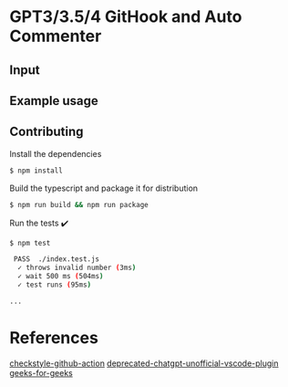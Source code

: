 

# GPT3/3.5/4 GitHook and Auto Commenter

## Input


## Example usage

## Contributing

Install the dependencies  
```bash
$ npm install
```

Build the typescript and package it for distribution
```bash
$ npm run build && npm run package
```

Run the tests :heavy_check_mark:  
```bash
$ npm test

 PASS  ./index.test.js
  ✓ throws invalid number (3ms)
  ✓ wait 500 ms (504ms)
  ✓ test runs (95ms)

...
```

# References 
[checkstyle-github-action](https://github.com/jwgmeligmeyling/checkstyle-github-action/workflows/build-test/badge.svg)
[deprecated-chatgpt-unofficial-vscode-plugin](https://github.com/gencay/vscode-chatgpt)
[geeks-for-geeks](https://www.geeksforgeeks.org/how-to-create-a-comment-in-a-pull-request-using-ocktokit/)